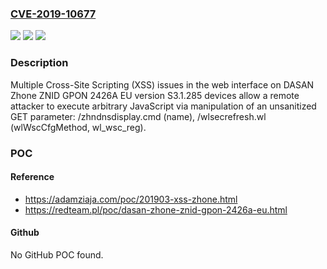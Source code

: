 ### [CVE-2019-10677](https://cve.mitre.org/cgi-bin/cvename.cgi?name=CVE-2019-10677)
![](https://img.shields.io/static/v1?label=Product&message=n%2Fa&color=blue)
![](https://img.shields.io/static/v1?label=Version&message=n%2Fa&color=blue)
![](https://img.shields.io/static/v1?label=Vulnerability&message=n%2Fa&color=brighgreen)

### Description

Multiple Cross-Site Scripting (XSS) issues in the web interface on DASAN Zhone ZNID GPON 2426A EU version S3.1.285 devices allow a remote attacker to execute arbitrary JavaScript via manipulation of an unsanitized GET parameter: /zhndnsdisplay.cmd (name), /wlsecrefresh.wl (wlWscCfgMethod, wl_wsc_reg).

### POC

#### Reference
- https://adamziaja.com/poc/201903-xss-zhone.html
- https://redteam.pl/poc/dasan-zhone-znid-gpon-2426a-eu.html

#### Github
No GitHub POC found.

